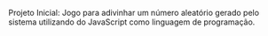 Projeto Inicial: Jogo para adivinhar um número aleatório gerado pelo sistema utilizando do JavaScript como linguagem de programação.  
